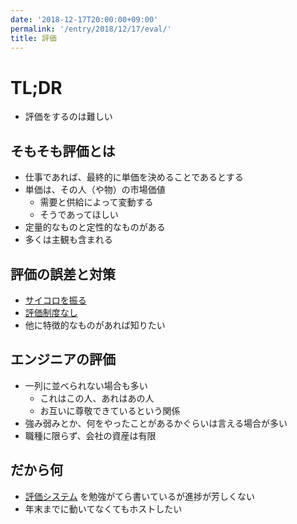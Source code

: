 ```yaml
---
date: '2018-12-17T20:00:00+09:00'
permalink: '/entry/2018/12/17/eval/'
title: 評価
---
```


# TL;DR

- 評価をするのは難しい

## そもそも評価とは

- 仕事であれば、最終的に単価を決めることであるとする
- 単価は、その人（や物）の市場価値
  - 需要と供給によって変動する
  - そうであってほしい
- 定量的なものと定性的なものがある
- 多くは主観も含まれる

## 評価の誤差と対策

- [サイコロを振る](https://www.kayac.com/vision/dice)
- [評価制度なし](https://gist.github.com/voluntas/4f90a626adae624d8c23)
- 他に特徴的なものがあれば知りたい

## エンジニアの評価

- 一列に並べられない場合も多い
  - これはこの人、あれはあの人
  - お互いに尊敬できているという関係
- 強み弱みとか、何をやったことがあるかぐらいは言える場合が多い
- 職種に限らず、会社の資産は有限

## だから何

- [評価システム](https://github.com/g59/rate)
  を勉強がてら書いているが進捗が芳しくない
- 年末までに動いてなくてもホストしたい
